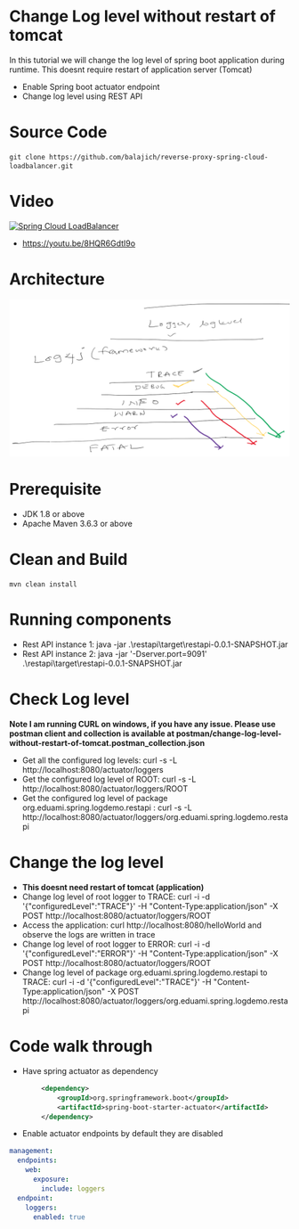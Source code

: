 # Change Log level without restart of tomcat
In this tutorial we will change the log level of spring boot application during runtime. This doesnt require restart 
of application server (Tomcat)
- Enable Spring boot actuator endpoint
- Change log level using REST API
# Source Code 
    git clone https://github.com/balajich/reverse-proxy-spring-cloud-loadbalancer.git
# Video
[![Spring Cloud LoadBalancer](https://img.youtube.com/vi/8HQR6GdtI9o/0.jpg)](https://www.youtube.com/watch?v=8HQR6GdtI9o)
- https://youtu.be/8HQR6GdtI9o
# Architecture
![architecture](architecture.png "architecture")
# Prerequisite
- JDK 1.8 or above
- Apache Maven 3.6.3 or above
# Clean and Build
    mvn clean install
# Running components
- Rest API instance 1: java -jar .\restapi\target\restapi-0.0.1-SNAPSHOT.jar
- Rest API instance 2:  java -jar '-Dserver.port=9091' .\restapi\target\restapi-0.0.1-SNAPSHOT.jar
# Check Log level 
**Note I am running CURL on windows, if you have any issue. Please use postman client and collection is available 
at postman/change-log-level-without-restart-of-tomcat.postman_collection.json**
- Get all the configured log levels: curl -s -L  http://localhost:8080/actuator/loggers
- Get the configured log level of ROOT:  curl -s -L  http://localhost:8080/actuator/loggers/ROOT
- Get the configured log level of package org.eduami.spring.logdemo.restapi : curl -s -L  http://localhost:8080/actuator/loggers/org.eduami.spring.logdemo.restapi
# Change the log level
-  **This doesnt need restart of tomcat (application)**
- Change log level of root logger to TRACE:  curl  -i -d '{\"configuredLevel\":\"TRACE\"}'  -H "Content-Type:application/json"  -X POST  http://localhost:8080/actuator/loggers/ROOT
- Access the application:  curl http://localhost:8080/helloWorld and observe the logs are written in trace
-  Change log level of root logger to ERROR:  curl  -i -d '{\"configuredLevel\":\"ERROR\"}'  -H "Content-Type:application/json"  -X POST  http://localhost:8080/actuator/loggers/ROOT
-  Change log level of package org.eduami.spring.logdemo.restapi to TRACE:  curl  -i -d '{\"configuredLevel\":\"TRACE\"}'  -H "Content-Type:application/json"  -X POST  http://localhost:8080/actuator/loggers/org.eduami.spring.logdemo.restapi
# Code walk through
- Have spring actuator as dependency

```xml
        <dependency>
            <groupId>org.springframework.boot</groupId>
            <artifactId>spring-boot-starter-actuator</artifactId>
        </dependency>
```
- Enable actuator endpoints by default they are disabled

```yaml
management:
  endpoints:
    web:
      exposure:
        include: loggers
  endpoint:
    loggers:
      enabled: true
```